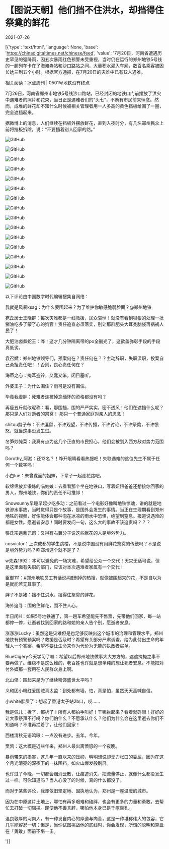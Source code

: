 # 【图说天朝】他们挡不住洪水，却挡得住祭奠的鲜花

2021-07-26

[{'type': 'text/html', 'language': None, 'base': 'https://chinadigitaltimes.net/chinese/feed', 'value': '7月20日，河南省遭遇历史罕见的强降雨，因五次暴雨红色预警未受重视，当时仍在运行的郑州地铁5号线的一趟列车卡在了海滩寺站和沙口路站之间，大量积水灌入车厢，数百名乘客被困长达三到五个小时。根据官方通报，在7月20日的灾难中已有12人遇难。



相关阅读：冰点周刊 | 0501号地铁没有终点



7月26日，河南省郑州市地铁5号线沙口路站，已经封闭的地铁口门前摆放了洪灾中遇难者的照片和花束，当日正是遇难者们的“头七”，不断有市民前来悼念。然而，成堆的鲜花却不知什么时候被相关管理者用一人多高的黄色挡板给围了一圈，完全遮挡起来。

据微博上的消息，人们继续在挡板外摆放鲜花，直到入夜时分，有几名郑州民众上前将挡板拆除，说：“不要挡着别人回家的路。”

![GitHub](https://chinadigitaltimes.net/chinese/files/2021/07/IMG_8816.jpg)

![GitHub](https://chinadigitaltimes.net/chinese/files/2021/07/IMG_8815.jpg)

![GitHub](https://chinadigitaltimes.net/chinese/files/2021/07/IMG_8817.jpg)

![GitHub](https://chinadigitaltimes.net/chinese/files/2021/07/IMG_8818.jpg)

![GitHub](https://chinadigitaltimes.net/chinese/files/2021/07/IMG_8819.jpg)

![GitHub](https://chinadigitaltimes.net/chinese/files/2021/07/IMG_8820.jpg)

![GitHub](https://chinadigitaltimes.net/chinese/files/2021/07/IMG_8821.jpg)

![GitHub](https://chinadigitaltimes.net/chinese/files/2021/07/IMG_8822.jpg)

![GitHub](https://chinadigitaltimes.net/chinese/files/2021/07/IMG_8826.jpg)

![GitHub](https://chinadigitaltimes.net/chinese/files/2021/07/IMG_8823.jpg)

![GitHub](https://chinadigitaltimes.net/chinese/files/2021/07/IMG_8824-scaled.jpg)

![GitHub](https://chinadigitaltimes.net/chinese/files/2021/07/IMG_8827-scaled.jpg)

![GitHub](https://chinadigitaltimes.net/chinese/files/2021/07/IMG_8828-scaled.jpg)

![GitHub](https://chinadigitaltimes.net/chinese/files/2021/07/IMG_8829.jpg)

![GitHub](https://chinadigitaltimes.net/chinese/files/2021/07/IMG_8830.jpg)

![GitHub](https://chinadigitaltimes.net/chinese/files/2021/07/006n3DWBly1gsuvttmftcj31400u07dd.jpg)

以下评论由中国数字时代编辑搜集自网络：



我就是风暴ksag：为什么要围起来？为了维护你敏感脆弱脸面？@郑州地铁

宛丘居士王晓群：每次灾难都是一线救援，民众哀悼！就没有看到狠狠的处理一批猪油吃多了蒙了心的狗官！责任追查必须落实，别让那群肥头大耳秃脑袋再祸祸人民了！

大肥油卤煮蛇王：哗！这才几分钟隔离带的po全删光了，这欲盖弥彰手段的手段真低劣。

袁召斌：郑州地铁领导们，预案何在？责任何在？？主动辞职，失职渎职，投案自己勇担责任吧！！否则，良心责任何在？

海蒂之心：掩耳盗铃，又蠢又笨，闭目塞听。

外婆王子：为什么围住？雨可是没有围住。

毕竟我虚胖：死难者连被悼念缅怀的资格都没有吗？

再瘦五斤就改昵称：看，那围挡，围的严严实实，密不透风！他们在遮挡什么呢？那只是人们对逝者的祭奠！ 那只一个普通家庭对亲人的思念！

shitou剪子布：不许逗留，不许观望，不许传播，不许讨论，不许祭奠，不许愤怒，就当这事没发生过。

冬笋炒腌菜：我真有点为这几个正直的市民担心，他们会被划入西方敌对势力范围吗？

Dorothy_阿淞：还12名？！睁开眼睛看看热搜吧！失联遇难的这位先生不属于任何一个数字吗！

小白lue：未曾谋面的姐妹，下辈子一起走花路吧。

软绵绵放弃锻炼的喵姑娘：去看看那个坐在地铁口，写着妞妞爸爸还想接你回家的男人，郑州地铁，你们的责任不可推卸！

Snowsunny早睡早起少吃多动：之前看过一个电影好像叫地铁惊魂，讲的就是地铁渗水事故，当时觉得只是个故事，是国外会发生的事情。当正在生理期看到郑州地铁的视频，好像能体会那种泡在冰凉的雨水中恐惧，绝望到窒息。报道说遇难的都是女性。愿逝者安息！同时要发问一句，这么大的事故不该追责吗？？？

張氏宗邁鼎元甫：又得有右翼分子说这些献花的人是境外势力。

cosvictor：上次成都的学生跳楼，不是说中国没有用鲜花祭奠的传统吗？不是说是境外势力吗？咋郑州这个就不是了？

w先森1992：本可以避免的一场灾难，希望给公众一个交代！天灾无话可说，但是这里面有失职的部门，应该对本次遇难者家属有一个交代！

臣御111：#郑州地铁员工有话说#被删掉的热搜，就像被围起来的花，不是自以为是就能若无其事了。

胖子不是猪：挡不住洪水，挡得住祭奠的鲜花。

海外追寻：围的住鲜花，围不住人心。

半日闲H：如果5号地铁通了，第一趟车希望能先不售票，先带他们回家，每一站都停一停，让逝者找到回家的路和她的亲人告个别，愿逝者安息。

涨涨涨Lucky：虽然这是灾难但是也足够反映出这个城市的治理和管理水平，郑州地铁有预警预案吗？救援是否及时？希望有关部分严肃调查，给为此付出生命的年轻人一个答案，希望不要让生命来作为代价为无能的执政者买单。

BlueCigery今天学习了嘛：希望以后郑州地铁做事大大方方的，遮遮掩掩之事不要再做了。维稳不是这么维的，老百姓也许就是想单纯的想让死者安息。不能把对付外媒那一套用在人民群众身上啊。

北山傑：围起来是为了继续粉饰盛世太平吗？

义和团小粉红爱国贼真太监：到处都有墙，怕，真是怕，虽然天天高喊自信。

小white胖屎了：想起了香港太子站2b口，哎……

我是佩儿：拆了，都拆了！所有人都拍手叫好！干嘛拦起来？看着就碍眼！好好的让大家祭拜不行吗？你们怕什么？不愿承认什么？他们为什么会在这里逝去你们不知道吗？不准再拦着了，让他们回家！

西楼清秋无语鸣啾：一点没有进步。去年。今年。

樊凯：这大概是近些年来，郑州人最出离愤怒的一个夜晚。

暴雨带来的损害，这几年一直以来的压抑，明明想说却无力张口的委屈，因为在这个月光清亮的深夜下的一抹围挡，如火山爆发般刷屏。

也许过了今晚，一切都会烟消云散，让痕迹消失、把流量停止，就像什么都没发生过一样。可你知道吗？当人心没了的时候，真的什么都没了。

而对于某些评论，我却依旧坚定地、固执地认为，郑州是一座温暖的城市。

因为在中原这片土地上，哪怕有再多艰难和磕绊，也会有更多的力量和勇敢，去帮忙去打破一切阻拦。即便他不善言辞，哪怕他本身已是千疮百孔。

温良敦厚的河南人，有一种发自内心的厚道与向善，这是一种堪称伟大的包容，它几乎能容忍一切；但是，当你试图挑战他的底线时，你会发现，所谓的聪明和算盘在「勇敢」面前不堪一击。

'}]